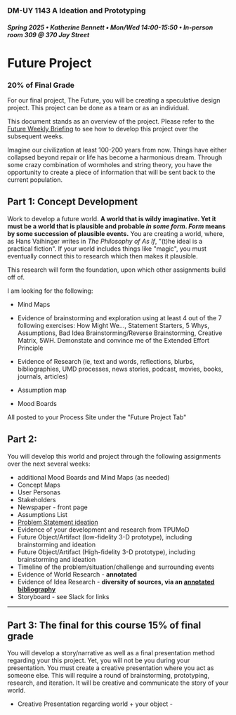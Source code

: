 ### DM-UY 1143 A Ideation and Prototyping
##### Spring 2025 • Katherine Bennett • Mon/Wed 14:00-15:50 • In-person room 309 @ 370 Jay Street

# Future Project 

### 20% of Final Grade

For our final project, The Future, you will be creating a speculative design project. This project can be done as a team or as an individual.

This document stands as an overview of the project. Please refer to the [Future Weekly Briefing](Future_weeklyBrief.md) to see how to develop this project over the subsequent weeks.

Imagine our civilization at least 100-200 years from now. Things have either collapsed beyond repair or life has become a harmonious dream. Through some crazy combination of wormholes and string theory, you have the opportunity to create a piece of information that will be sent back to the current population.

## Part 1: Concept Development
Work to develop a future world. **A world that is wildy imaginative. Yet it must be a world that is plausible and probable _in some form_. _Form_ means by some succession of plausible events.** You are creating a world, where, as Hans Vaihinger writes in _The Philosophy of As If_,  "(t)he ideal is a practical fiction". If your world includes things like "magic", you must eventually connect this to research which then makes it plausible.

This research will form the foundation, upon which other assignments build off of. 

I am looking for the following:

* Mind Maps

* Evidence of brainstorming and exploration using at least 4 out of the 7 following exercises: How Might We..., Statement Starters, 5 Whys, Assumptions, Bad Idea Brainstorming/Reverse Brainstorming, Creative Matrix, 5WH. Demonstate and convince me of the Extended Effort Principle

* Evidence of Research (ie, text and words, reflections, blurbs, bibliographies, UMD processes, news stories, podcast, movies, books, journals, articles) 

* Assumption map

* Mood Boards
 
All posted to your Process Site under the "Future Project Tab"

## Part 2:

You will develop this world and project through the following assignments over the next several weeks:


* additional Mood Boards and Mind Maps (as needed) <strong>  </strong>
* Concept Maps       <strong>  </strong>
* User Personas
* Stakeholders
* Newspaper - front page
* Assumptions List
* [Problem Statement ideation](ProblemStatements.md)
* Evidence of your development and research from TPUMoD 
* Future Object/Artifact (low-fidelity 3-D prototype), including brainstorming and ideation  <strong>  </strong> 
* Future Object/Artifact (High-fidelity 3-D prototype), including brainstorming and ideation<strong> </strong>
* Timeline of the problem/situation/challenge and surrounding events
* Evidence of World Research -  <strong>  annotated  </strong>
* Evidence of Idea Research - <strong> diversity of sources, via an [annotated bibliography](Future_Annotated_Bibliography.md) </strong>
* Storyboard  -  see Slack for links<strong>  </strong>

____________________________________________________________
## Part 3: The final for this course 15% of final grade

You will develop a story/narrative as well as a final presentation method regarding your this project. Yet, you will not be you during your presentation. You must create a creative presentation where you act as someone else. This will require a round of brainstorming, prototyping, research, and iteration. It will be creative and communicate the story of your world.


* Creative Presentation regarding world + your object -  <strong> </strong>
